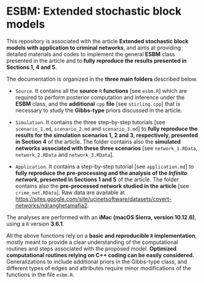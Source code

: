 # ESBM: Extended stochastic block models

This repository is associated with the article **Extended stochastic block models with application to criminal networks**, and aims at providing detailed materials and codes to implement the general **ESBM** class presented in the article and to **fully reproduce the results presented in Sections 1, 4 and 5**.

The documentation is organized in the **three main folders** described below.  

- `Source`.  It contains all the **source** `R` **functions** [see `esbm.R`] which are required to perform posterior computation and inference under the **ESBM** class, and  the **additional** `cpp` **file** [see `stirling.cpp`] that is necessary to study the **Gibbs-type** priors discussed in the article.

- `Simulation`. It contains the three step-by-step tutorials [see `scenario_1.md`, `scenario_2.md` and `scenario_3.md`] to **fully reproduce the results for the simulation scenarios 1, 2 and 3, respectively, presented in Section 4** of the article. The folder contains also the **simulated networks associated with these three scenarios** [see `network_1.RData`, `network_2.RData` and `network_3.RData`].  

- `Application`. It contains a step-by-step tutorial [see `application.md`] to **fully reproduce the pre-processing and the analysis of the *Infinito network*, presented in Sections 1 and 5** of the article. The folder contains also the **pre-processed network studied in the article** [see `crime_net.RData`]. Raw data are available at https://sites.google.com/site/ucinetsoftware/datasets/covert-networks/ndranghetamafia2. 

The analyses are performed with an **iMac (macOS Sierra, version 10.12.6)**, using a `R` version **3.6.1**. 

All the above functions rely on a **basic and reproducible `R` implementation**, mostly meant to provide a clear understanding of the computational routines and steps associated with the proposed model. **Optimized computational routines relying on C++ coding can be easily considered.** Generalizations to include additional priors in the Gibbs-type class, and different types of edges and attributes require minor modifications of the functions in the file `esbm.R`.
